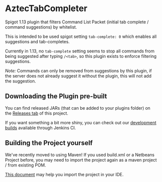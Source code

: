 # AztecTabCompleter
Spigot 1.13 plugin that filters Command List Packet (initial tab complete / command suggestions) by whitelist.

This is intended to be used spigot setting `tab-complete: 0` which enables all suggestions and tab-completes.

Currently in 1.13, no `tab-complete` setting seems to stop all commands from being suggested after typing `/<tab>`, so this plugin exists to enforce filtering suggestions.

*Note:* Commands can only be removed from suggestions by this plugin, if the server does not already suggest it without the plugin, this will not add the suggestion.


## Downloading the Plugin pre-built
You can find released JARs (that can be added to your plugins folder) on the [Releases tab](https://github.com/crashdemons/AztecTabCompleter/releases) of this project.

If you want something a bit more shiny, you can check out our [development builds](https://ci.meme.tips/job/AztecTabCompleter/) available through Jenkins CI.

## Building the Project yourself
We've recently moved to using Maven! If you used build.xml or a Netbeans Project before, you may need to import the project again as a maven project / from existing POM.

[This document](https://github.com/crashdemons/Notes/blob/master/Importing_Maven_Projects.md) may help you import the project in your IDE.
